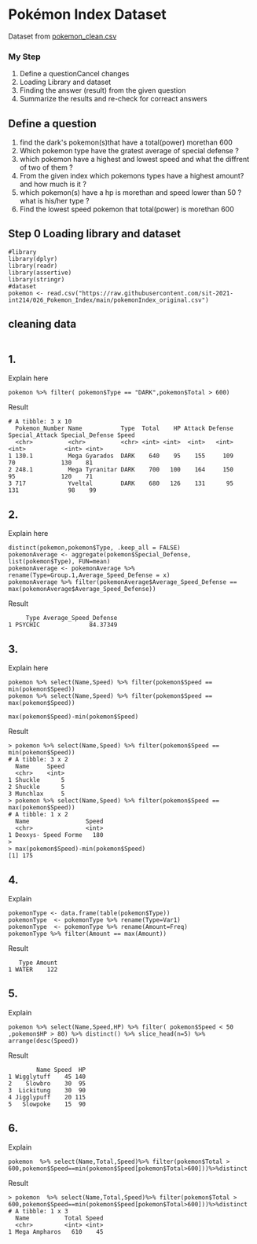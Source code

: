 # Pokémon Index Dataset

Dataset from [pokemon_clean.csv](./pokemon_cleandata.csv)


### My Step
1. Define a questionCancel changes
2. Loading Library and dataset
3. Finding the answer (result) from the given question
4. Summarize the results and re-check for correact answers


## Define a question

1. find the dark's pokemon(s)that have a total(power) morethan 600 
2. Which pokemon type have the gratest average of special defense ?
3. which pokemon have a highest and lowest speed and what the diffrent of two of them ?
4. From the given index which pokemons types have a highest amount? and how much is it ?
5. which pokemon(s) have a hp is morethan and speed lower than 50 ? what is his/her type ? 
6. Find the lowest speed pokemon that total(power) is morethan 600

## Step 0 Loading library and dataset

```
#library
library(dplyr)
library(readr)
library(assertive)
library(stringr)
#dataset
pokemon <- read.csv("https://raw.githubusercontent.com/sit-2021-int214/026_Pokemon_Index/main/pokemonIndex_original.csv")
```

## cleaning data

```
```

## 1.

Explain here

```
pokemon %>% filter( pokemon$Type == "DARK",pokemon$Total > 600)
```

Result

```
# A tibble: 3 x 10
  Pokemon_Number Name           Type  Total    HP Attack Defense Special_Attack Special_Defense Speed
  <chr>          <chr>          <chr> <int> <int>  <int>   <int>          <int>           <int> <int>
1 130.1          Mega Gyarados  DARK    640    95    155     109             70             130    81
2 248.1          Mega Tyranitar DARK    700   100    164     150             95             120    71
3 717            Yveltal        DARK    680   126    131      95            131              98    99
```


## 2.

Explain here
```
distinct(pokemon,pokemon$Type, .keep_all = FALSE)
pokemonAverage <- aggregate(pokemon$Special_Defense, list(pokemon$Type), FUN=mean)
pokemonAverage <- pokemonAverage %>% rename(Type=Group.1,Average_Speed_Defense = x)
pokemonAverage %>% filter(pokemonAverage$Average_Speed_Defense == max(pokemonAverage$Average_Speed_Defense))
```
Result
```
     Type Average_Speed_Defense
1 PSYCHIC              84.37349
```


## 3. 

Explain here
```
pokemon %>% select(Name,Speed) %>% filter(pokemon$Speed == min(pokemon$Speed))
pokemon %>% select(Name,Speed) %>% filter(pokemon$Speed == max(pokemon$Speed))

max(pokemon$Speed)-min(pokemon$Speed)
```
Result
```
> pokemon %>% select(Name,Speed) %>% filter(pokemon$Speed == min(pokemon$Speed))
# A tibble: 3 x 2
  Name     Speed
  <chr>    <int>
1 Shuckle      5
2 Shuckle      5
3 Munchlax     5
> pokemon %>% select(Name,Speed) %>% filter(pokemon$Speed == max(pokemon$Speed))
# A tibble: 1 x 2
  Name                Speed
  <chr>               <int>
1 Deoxys- Speed Forme   180
> 
> max(pokemon$Speed)-min(pokemon$Speed)
[1] 175
```

## 4.
Explain
```
pokemonType <- data.frame(table(pokemon$Type)) 
pokemonType  <- pokemonType %>% rename(Type=Var1) 
pokemonType  <- pokemonType %>% rename(Amount=Freq) 
pokemonType %>% filter(Amount == max(Amount)) 
```
Result
```
   Type Amount
1 WATER    122
```

## 5. 
Explain
```
pokemon %>% select(Name,Speed,HP) %>% filter( pokemon$Speed < 50 ,pokemon$HP > 80) %>% distinct() %>% slice_head(n=5) %>% arrange(desc(Speed))
```
Result
```
        Name Speed  HP
1 Wigglytuff    45 140
2    Slowbro    30  95
3  Lickitung    30  90
4 Jigglypuff    20 115
5   Slowpoke    15  90
```

## 6.
Explain
```
pokemon  %>% select(Name,Total,Speed)%>% filter(pokemon$Total > 600,pokemon$Speed==min(pokemon$Speed[pokemon$Total>600]))%>%distinct 
```
Result
```
> pokemon  %>% select(Name,Total,Speed)%>% filter(pokemon$Total > 600,pokemon$Speed==min(pokemon$Speed[pokemon$Total>600]))%>%distinct
# A tibble: 1 x 3
  Name          Total Speed
  <chr>         <int> <int>
1 Mega Ampharos   610    45
```
